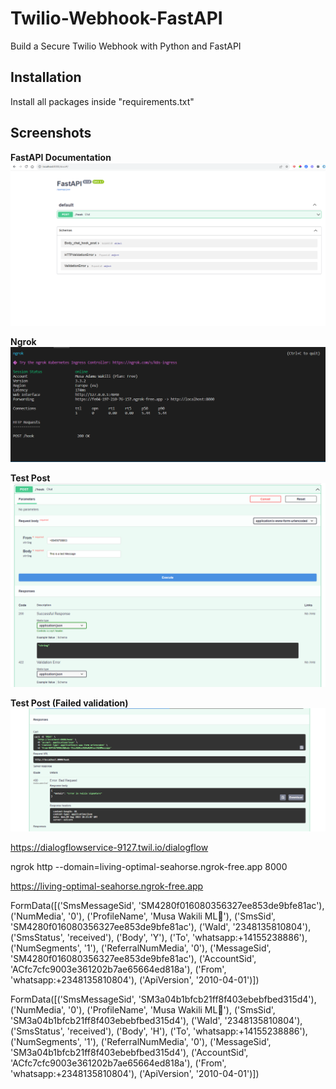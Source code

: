 # Twilio-Webhook-FastAPI
Build a Secure Twilio Webhook with Python and FastAPI

## Installation
Install all packages inside "requirements.txt"



## Screenshots
**FastAPI Documentation**
![Alt text](image.png)

**Ngrok**
![Alt text](image-1.png)

**Test Post**
![Alt text](image-2.png)

**Test Post (Failed validation)**
![Alt text](image-3.png)



https://dialogflowservice-9127.twil.io/dialogflow

ngrok http --domain=living-optimal-seahorse.ngrok-free.app 8000

https://living-optimal-seahorse.ngrok-free.app




FormData([('SmsMessageSid', 'SM4280f016080356327ee853de9bfe81ac'), ('NumMedia', '0'), ('ProfileName', 'Musa Wakili ML🤖'), ('SmsSid', 'SM4280f016080356327ee853de9bfe81ac'), ('WaId', '2348135810804'), ('SmsStatus', 'received'), ('Body', 'Y'), ('To', 'whatsapp:+14155238886'), ('NumSegments', '1'), ('ReferralNumMedia', '0'), ('MessageSid', 'SM4280f016080356327ee853de9bfe81ac'), ('AccountSid', 'ACfc7cfc9003e361202b7ae65664ed818a'), ('From', 'whatsapp:+2348135810804'), ('ApiVersion', '2010-04-01')])

FormData([('SmsMessageSid', 'SM3a04b1bfcb21ff8f403ebebfbed315d4'), ('NumMedia', '0'), ('ProfileName', 'Musa Wakili ML🤖'), ('SmsSid', 'SM3a04b1bfcb21ff8f403ebebfbed315d4'), ('WaId', '2348135810804'), ('SmsStatus', 'received'), ('Body', 'H'), ('To', 'whatsapp:+14155238886'), ('NumSegments', '1'), ('ReferralNumMedia', '0'), ('MessageSid', 'SM3a04b1bfcb21ff8f403ebebfbed315d4'), ('AccountSid', 'ACfc7cfc9003e361202b7ae65664ed818a'), ('From', 'whatsapp:+2348135810804'), ('ApiVersion', '2010-04-01')])